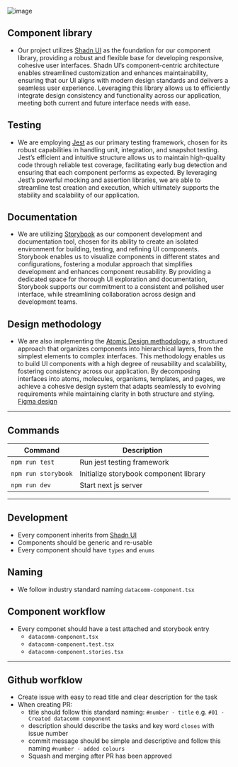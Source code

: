 ![image](https://github.com/user-attachments/assets/3e686dbf-20c8-49e6-b7fb-bf1fe3355af0)

## Component library

- Our project utilizes [Shadn UI](https://ui.shadcn.com/)  as the foundation for our component library, providing a robust and flexible base for developing responsive, cohesive user interfaces. Shadn UI’s component-centric architecture enables streamlined customization and enhances maintainability, ensuring that our UI aligns with modern design standards and delivers a seamless user experience. Leveraging this library allows us to efficiently integrate design consistency and functionality across our application, meeting both current and future interface needs with ease.

## Testing

- We are employing [Jest](https://jestjs.io/)  as our primary testing framework, chosen for its robust capabilities in handling unit, integration, and snapshot testing. Jest’s efficient and intuitive structure allows us to maintain high-quality code through reliable test coverage, facilitating early bug detection and ensuring that each component performs as expected. By leveraging Jest’s powerful mocking and assertion libraries, we are able to streamline test creation and execution, which ultimately supports the stability and scalability of our application.

## Documentation

- We are utilizing [Storybook](https://storybook.js.org/) as our component development and documentation tool, chosen for its ability to create an isolated environment for building, testing, and refining UI components. Storybook enables us to visualize components in different states and configurations, fostering a modular approach that simplifies development and enhances component reusability. By providing a dedicated space for thorough UI exploration and documentation, Storybook supports our commitment to a consistent and polished user interface, while streamlining collaboration across design and development teams.

## Design methodology

- We are also implementing the [Atomic Design methodology](https://bradfrost.com/blog/post/atomic-web-design/), a structured approach that organizes components into hierarchical layers, from the simplest elements to complex interfaces. This methodology enables us to build UI components with a high degree of reusability and scalability, fostering consistency across our application. By decomposing interfaces into atoms, molecules, organisms, templates, and pages, we achieve a cohesive design system that adapts seamlessly to evolving requirements while maintaining clarity in both structure and styling. [Figma design](https://www.figma.com/design/32apCMxXBB7XLKHq8K8QyK/DataComm-UI?node-id=16-2&node-type=canvas&t=bLFKUMpkOAeqsxM6-0)

---

## Commands

| Command                     | Description                                                                                |
| --------------------------- | ------------------------------------------------------------------------------------------ |
| `npm run test`          | Run jest testing framework                      |
| `npm run storybook`      | Initialize storybook component library                                |
| `npm run dev`        | Start next js server                               |

---

## Development

- Every component inherits from [Shadn UI](https://ui.shadcn.com/)
- Components should be generic and re-usable
- Every component should have `types` and `enums`

## Naming

- We follow industry standard naming `datacomm-component.tsx`

## Component workflow

- Every componet should have a test attached and storybook entry
  - `datacomm-component.tsx`
  - `datacomm-component.test.tsx`
  - `datacomm-component.stories.tsx`

 ---

## Github worfklow

- Create issue with easy to read title and clear description for the task
- When creating PR:
  - title should follow this standard naming: `#number - title` e.g. `#01 - Created datacomm component`
  - description should describe the tasks and key word `closes` with issue number
  - commit message should be simple and descriptive and follow this naming `#number - added colours`
  - Squash and merging after PR has been approved
